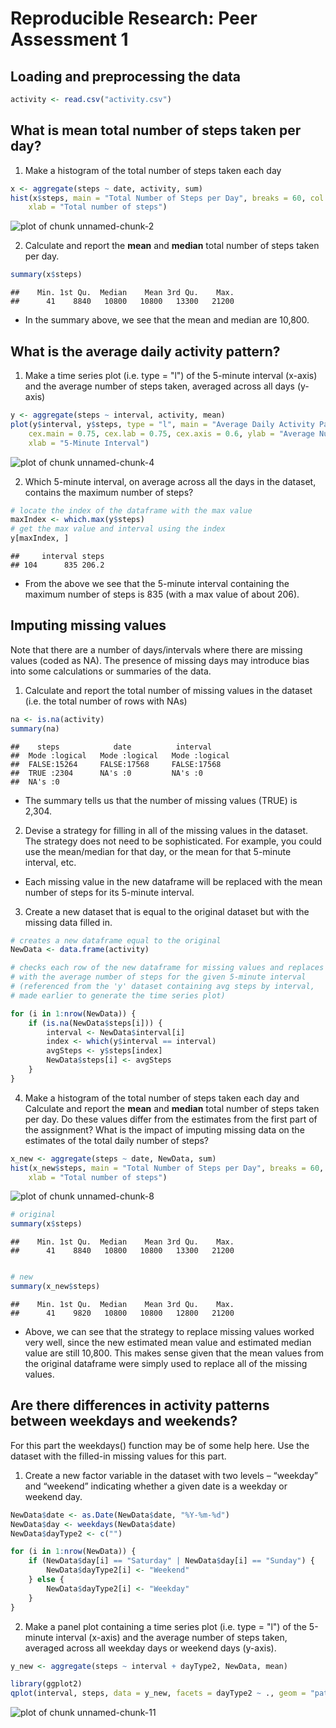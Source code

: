 Reproducible Research: Peer Assessment 1
========================================================

## Loading and preprocessing the data


```r
activity <- read.csv("activity.csv")
```


## What is mean total number of steps taken per day?

1. Make a histogram of the total number of steps taken each day


```r
x <- aggregate(steps ~ date, activity, sum)
hist(x$steps, main = "Total Number of Steps per Day", breaks = 60, col = "red", 
    xlab = "Total number of steps")
```

![plot of chunk unnamed-chunk-2](figure/unnamed-chunk-2.png) 


2. Calculate and report the **mean** and **median** total number of steps taken per day.


```r
summary(x$steps)
```

```
##    Min. 1st Qu.  Median    Mean 3rd Qu.    Max. 
##      41    8840   10800   10800   13300   21200
```


- In the summary above, we see that the mean and median are 10,800.

## What is the average daily activity pattern?

1. Make a time series plot (i.e. type = "l") of the 5-minute interval (x-axis) and the average number of steps taken, averaged across all days (y-axis)


```r
y <- aggregate(steps ~ interval, activity, mean)
plot(y$interval, y$steps, type = "l", main = "Average Daily Activity Pattern", 
    cex.main = 0.75, cex.lab = 0.75, cex.axis = 0.6, ylab = "Average Number of Steps", 
    xlab = "5-Minute Interval")
```

![plot of chunk unnamed-chunk-4](figure/unnamed-chunk-4.png) 


2. Which 5-minute interval, on average across all the days in the dataset, contains the maximum number of steps?


```r
# locate the index of the dataframe with the max value
maxIndex <- which.max(y$steps)
# get the max value and interval using the index
y[maxIndex, ]
```

```
##     interval steps
## 104      835 206.2
```


- From the above we see that the 5-minute interval containing the maximum number of steps is 835 (with a max value of about 206). 

## Imputing missing values

Note that there are a number of days/intervals where there are missing values (coded as NA). The presence of missing days may introduce bias into some calculations or summaries of the data.

1. Calculate and report the total number of missing values in the dataset (i.e. the total number of rows with NAs)


```r
na <- is.na(activity)
summary(na)
```

```
##    steps            date          interval      
##  Mode :logical   Mode :logical   Mode :logical  
##  FALSE:15264     FALSE:17568     FALSE:17568    
##  TRUE :2304      NA's :0         NA's :0        
##  NA's :0
```

- The summary tells us that the number of missing values (TRUE) is 2,304.


2. Devise a strategy for filling in all of the missing values in the dataset. The strategy does not need to be sophisticated. For example, you could use the mean/median for that day, or the mean for that 5-minute interval, etc.

- Each missing value in the new dataframe will be replaced with the mean number of steps for its 5-minute interval.


3. Create a new dataset that is equal to the original dataset but with the missing data filled in.


```r
# creates a new dataframe equal to the original
NewData <- data.frame(activity)

# checks each row of the new dataframe for missing values and replaces it
# with the average number of steps for the given 5-minute interval
# (referenced from the 'y' dataset containing avg steps by interval,
# made earlier to generate the time series plot)

for (i in 1:nrow(NewData)) {
    if (is.na(NewData$steps[i])) {
        interval <- NewData$interval[i]
        index <- which(y$interval == interval)
        avgSteps <- y$steps[index]
        NewData$steps[i] <- avgSteps
    }
}
```


4. Make a histogram of the total number of steps taken each day and Calculate and report the **mean** and **median** total number of steps taken per day. Do these values differ from the estimates from the first part of the assignment? What is the impact of imputing missing data on the estimates of the total daily number of steps?


```r
x_new <- aggregate(steps ~ date, NewData, sum)
hist(x_new$steps, main = "Total Number of Steps per Day", breaks = 60, col = "red", 
    xlab = "Total number of steps")
```

![plot of chunk unnamed-chunk-8](figure/unnamed-chunk-8.png) 



```r
# original
summary(x$steps)
```

```
##    Min. 1st Qu.  Median    Mean 3rd Qu.    Max. 
##      41    8840   10800   10800   13300   21200
```

```r

# new
summary(x_new$steps)
```

```
##    Min. 1st Qu.  Median    Mean 3rd Qu.    Max. 
##      41    9820   10800   10800   12800   21200
```


- Above, we can see that the strategy to replace missing values worked very well, since the new estimated mean value and estimated median value are still 10,800. This makes sense given that the mean values from the original dataframe were simply used to replace all of the missing values. 

## Are there differences in activity patterns between weekdays and weekends?

For this part the weekdays() function may be of some help here. Use the dataset with the filled-in missing values for this part.

1. Create a new factor variable in the dataset with two levels – “weekday” and “weekend” indicating whether a given date is a weekday or weekend day.


```r
NewData$date <- as.Date(NewData$date, "%Y-%m-%d")
NewData$day <- weekdays(NewData$date)
NewData$dayType2 <- c("")

for (i in 1:nrow(NewData)) {
    if (NewData$day[i] == "Saturday" | NewData$day[i] == "Sunday") {
        NewData$dayType2[i] <- "Weekend"
    } else {
        NewData$dayType2[i] <- "Weekday"
    }
}
```


2. Make a panel plot containing a time series plot (i.e. type = "l") of the 5-minute interval (x-axis) and the average number of steps taken, averaged across all weekday days or weekend days (y-axis). 


```r
y_new <- aggregate(steps ~ interval + dayType2, NewData, mean)

library(ggplot2)
qplot(interval, steps, data = y_new, facets = dayType2 ~ ., geom = "path")
```

![plot of chunk unnamed-chunk-11](figure/unnamed-chunk-11.png) 

